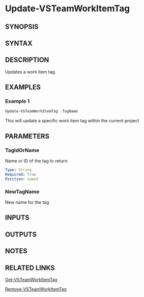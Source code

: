 <!-- #include "./common/header.md" -->

# Update-VSTeamWorkItemTag

## SYNOPSIS

<!-- #include "./synopsis/Get-VSTeamWorkItemTag.md" -->

## SYNTAX

## DESCRIPTION

Updates a work item tag.

## EXAMPLES

### Example 1

```powershell
Update-VSTeamWorkItemTag -TagName
```

This will update a specific work item tag within the current project

## PARAMETERS

<!-- #include "./params/projectName.md" -->

### TagIdOrName

Name or ID of the tag to return

```yaml
Type: String
Required: True
Position: named
```

### NewTagName

New name for the tag

<!-- #include "./params/forcegroup.md" -->

## INPUTS

## OUTPUTS

## NOTES

<!-- #include "./common/prerequisites.md" -->

## RELATED LINKS



[Get-VSTeamWorkItemTag](Get-VSTeamWorkItemTag.md)

[Remove-VSTeamWorkItemTag](Remove-VSTeamWorkItemTag.md)
